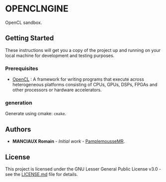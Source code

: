 # OPENCLNGINE

OpenCL sandbox.

## Getting Started

These instructions will get you a copy of the project up and running on your local machine for development and testing purposes.

### Prerequisites

- [OpenCL](https://en.wikipedia.org/wiki/O) :  A framework for writing programs that execute across heterogeneous platforms consisting of CPUs, GPUs, DSPs, FPGAs and other processors or hardware accelerators.

### generation

Generate using cmake: `cmake`.

## Authors

* **MANCIAUX Romain** - *Initial work* - [PamplemousseMR](https://github.com/PamplemousseMR).

## License

This project is licensed under the GNU Lesser General Public License v3.0 - see the [LICENSE.md](LICENSE.md) file for details.